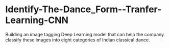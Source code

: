 # Identify-The-Dance_Form--Tranfer-Learning-CNN
Building an image tagging Deep Learning model that can help the company classify these images into eight categories of Indian classical dance.
